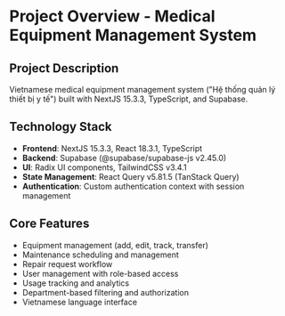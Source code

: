 # Project Overview - Medical Equipment Management System

## Project Description
Vietnamese medical equipment management system ("Hệ thống quản lý thiết bị y tế") built with NextJS 15.3.3, TypeScript, and Supabase.

## Technology Stack
- **Frontend**: NextJS 15.3.3, React 18.3.1, TypeScript
- **Backend**: Supabase (@supabase/supabase-js v2.45.0)
- **UI**: Radix UI components, TailwindCSS v3.4.1
- **State Management**: React Query v5.81.5 (TanStack Query)
- **Authentication**: Custom authentication context with session management

## Core Features
- Equipment management (add, edit, track, transfer)
- Maintenance scheduling and management
- Repair request workflow
- User management with role-based access
- Usage tracking and analytics
- Department-based filtering and authorization
- Vietnamese language interface